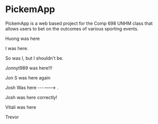 PickemApp
==========

PickemApp is a web based project for the Comp 698 UNHM class that allows users to bet on the outcomes of various sporting events. 

Huong was here

I was here.

So was I, but I shouldn't be.

Jonnyt989 was here!!!

Jon S was here again

Josh Was here ------> .
		      
Josh was here correctly!

Vitali was here

Trevor
